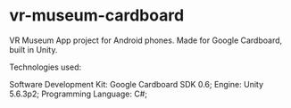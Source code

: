 # vr-museum-cardboard

VR Museum App project for Android phones. Made for Google Cardboard, built in Unity.

Technologies used:

Software Development Kit: Google Cardboard SDK 0.6; 
Engine: Unity 5.6.3p2; 
Programming Language: C#;
